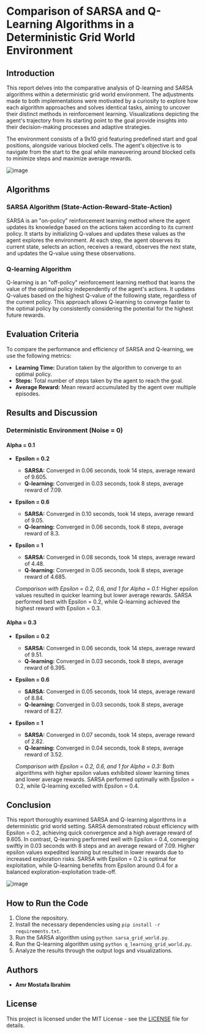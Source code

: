 # Comparison of SARSA and Q-Learning Algorithms in a Deterministic Grid World Environment

## Introduction
This report delves into the comparative analysis of Q-learning and SARSA algorithms within a deterministic grid world environment. The adjustments made to both implementations were motivated by a curiosity to explore how each algorithm approaches and solves identical tasks, aiming to uncover their distinct methods in reinforcement learning. Visualizations depicting the agent's trajectory from its starting point to the goal provide insights into their decision-making processes and adaptive strategies.

The environment consists of a 9x10 grid featuring predefined start and goal positions, alongside various blocked cells. The agent's objective is to navigate from the start to the goal while maneuvering around blocked cells to minimize steps and maximize average rewards.

![image](https://github.com/user-attachments/assets/e5f5ed7a-6894-4500-bdcb-24825805579a)
 
## Algorithms

### SARSA Algorithm (State-Action-Reward-State-Action)
SARSA is an "on-policy" reinforcement learning method where the agent updates its knowledge based on the actions taken according to its current policy. It starts by initializing Q-values and updates these values as the agent explores the environment. At each step, the agent observes its current state, selects an action, receives a reward, observes the next state, and updates the Q-value using these observations.

### Q-learning Algorithm
Q-learning is an "off-policy" reinforcement learning method that learns the value of the optimal policy independently of the agent's actions. It updates Q-values based on the highest Q-value of the following state, regardless of the current policy. This approach allows Q-learning to converge faster to the optimal policy by consistently considering the potential for the highest future rewards.

## Evaluation Criteria
To compare the performance and efficiency of SARSA and Q-learning, we use the following metrics:
- **Learning Time:** Duration taken by the algorithm to converge to an optimal policy.
- **Steps:** Total number of steps taken by the agent to reach the goal.
- **Average Reward:** Mean reward accumulated by the agent over multiple episodes.

## Results and Discussion

### Deterministic Environment (Noise = 0)

#### Alpha = 0.1

- **Epsilon = 0.2**
  - **SARSA:** Converged in 0.06 seconds, took 14 steps, average reward of 9.605.
  - **Q-learning:** Converged in 0.03 seconds, took 8 steps, average reward of 7.09.

- **Epsilon = 0.6**
  - **SARSA:** Converged in 0.10 seconds, took 14 steps, average reward of 9.05.
  - **Q-learning:** Converged in 0.06 seconds, took 8 steps, average reward of 8.3.

- **Epsilon = 1**
  - **SARSA:** Converged in 0.08 seconds, took 14 steps, average reward of 4.48.
  - **Q-learning:** Converged in 0.05 seconds, took 8 steps, average reward of 4.685.

  *Comparison with Epsilon = 0.2, 0.6, and 1 for Alpha = 0.1:* Higher epsilon values resulted in quicker learning but lower average rewards. SARSA performed best with Epsilon = 0.2, while Q-learning achieved the highest reward with Epsilon = 0.3.

#### Alpha = 0.3

- **Epsilon = 0.2**
  - **SARSA:** Converged in 0.06 seconds, took 14 steps, average reward of 9.51.
  - **Q-learning:** Converged in 0.03 seconds, took 8 steps, average reward of 6.395.

- **Epsilon = 0.6**
  - **SARSA:** Converged in 0.05 seconds, took 14 steps, average reward of 8.84.
  - **Q-learning:** Converged in 0.03 seconds, took 8 steps, average reward of 8.27.

- **Epsilon = 1**
  - **SARSA:** Converged in 0.07 seconds, took 14 steps, average reward of 2.82.
  - **Q-learning:** Converged in 0.04 seconds, took 8 steps, average reward of 3.52.

  *Comparison with Epsilon = 0.2, 0.6, and 1 for Alpha = 0.3:* Both algorithms with higher epsilon values exhibited slower learning times and lower average rewards. SARSA performed optimally with Epsilon = 0.2, while Q-learning excelled with Epsilon = 0.4.

## Conclusion
This report thoroughly examined SARSA and Q-learning algorithms in a deterministic grid world setting. SARSA demonstrated robust efficiency with Epsilon = 0.2, achieving quick convergence and a high average reward of 9.605. In contrast, Q-learning performed well with Epsilon = 0.4, converging swiftly in 0.03 seconds with 8 steps and an average reward of 7.09. Higher epsilon values expedited learning but resulted in lower rewards due to increased exploration risks. SARSA with Epsilon = 0.2 is optimal for exploitation, while Q-learning benefits from Epsilon around 0.4 for a balanced exploration-exploitation trade-off.

![image](https://github.com/user-attachments/assets/27ae805f-ed2c-4d66-8c0d-9e915591614b)


## How to Run the Code
1. Clone the repository.
2. Install the necessary dependencies using `pip install -r requirements.txt`.
3. Run the SARSA algorithm using `python sarsa_grid_world.py`.
4. Run the Q-learning algorithm using `python q_learning_grid_world.py`.
5. Analyze the results through the output logs and visualizations.

## Authors
- **Amr Mostafa Ibrahim**

## License
This project is licensed under the MIT License - see the [LICENSE](LICENSE) file for details.
